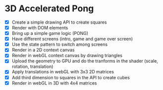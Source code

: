 3D Accelerated Pong
====

- [x] Create a simple drawing API to create squares
- [x] Render with DOM elements
- [x] Bring up a simple game logic (PONG) 
- [x] Have different screens (intro, game and game over screen) 
- [x] Use the state pattern to switch among screens
- [x] Render in a 2D context canvas
- [x] Render in webGL context canvas by drawing triangles
- [x] Upload the geometry to GPU and do the tranforms in the shader (scale, rotation, translation)
- [x] Apply translations in webGL with 3x3 2D matrices
- [x] Add third dimension to squares in the API to create cubes
- [x] Render in webGL in 3D with 4x4 matrices